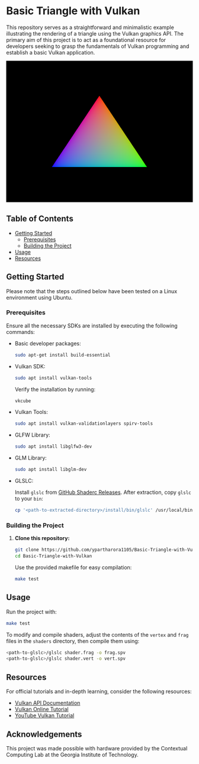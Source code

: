 # Basic Triangle with Vulkan

This repository serves as a straightforward and minimalistic example illustrating the rendering of a triangle using the Vulkan graphics API. The primary aim of this project is to act as a foundational resource for developers seeking to grasp the fundamentals of Vulkan programming and establish a basic Vulkan application.
<p align="center">
  <img src="/github-images/1.png">
</p>

## Table of Contents

- [Getting Started](#getting-started)
  - [Prerequisites](#prerequisites)
  - [Building the Project](#building-the-project)
- [Usage](#usage)
- [Resources](#resources)

## Getting Started

Please note that the steps outlined below have been tested on a Linux environment using Ubuntu.

### Prerequisites

Ensure all the necessary SDKs are installed by executing the following commands:

- Basic developer packages:

  ```bash
  sudo apt-get install build-essential
  ```

- Vulkan SDK:

  ```bash
  sudo apt install vulkan-tools
  ```

  Verify the installation by running:

  ```bash
  vkcube
  ```

- Vulkan Tools:

  ```bash
  sudo apt install vulkan-validationlayers spirv-tools
  ```

- GLFW Library:

  ```bash
  sudo apt install libglfw3-dev
  ```
- GLM Library:

  ```bash
  sudo apt install libglm-dev
  ```

- GLSLC:

  Install `glslc` from [GitHub Shaderc Releases](https://github.com/google/shaderc/blob/main/downloads.md). After extraction, copy `glslc` to your `bin`:

  ```bash
  cp '<path-to-extracted-directory>/install/bin/glslc' /usr/local/bin
  ```
### Building the Project

1. **Clone this repository:**

   ```bash
   git clone https://github.com/ypartharora1105/Basic-Triangle-with-Vulkan.git
   cd Basic-Triangle-with-Vulkan
   ```

   Use the provided makefile for easy compilation:

   ```bash
   make test
   ```

## Usage

Run the project with:

```bash
make test
```

To modify and compile shaders, adjust the contents of the `vertex` and `frag` files in the `shaders` directory, then compile them using:

```bash
<path-to-glslc>/glslc shader.frag -o frag.spv
<path-to-glslc>/glslc shader.vert -o vert.spv
```

## Resources

For official tutorials and in-depth learning, consider the following resources:

- [Vulkan API Documentation](https://www.khronos.org/registry/vulkan/)
- [Vulkan Online Tutorial](https://vulkan-tutorial.com/Drawing_a_triangle/Setup/Instance)
- [YouTube Vulkan Tutorial](https://www.youtube.com/watch?v=d2jkALhm9EE&list=PLRtjMdoYXLf4A8013lsFWHOgM9qdh0kjH) 

## Acknowledgements

This project was made possible with hardware provided by the Contextual Computing Lab at the Georgia Institute of Technology.
